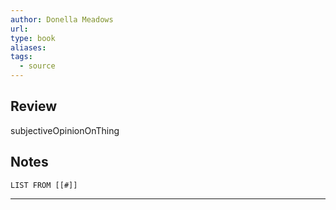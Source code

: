 ```yaml
---
author: Donella Meadows
url: 
type: book
aliases: 
tags:
  - source
---
```

## Review
subjectiveOpinionOnThing

## Notes
```dataview
LIST FROM [[#]]
```

---